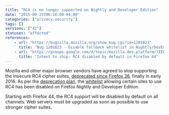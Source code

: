 ```yaml
---
title: "RC4 is no longer supported on Nightly and Developer Edition"
date: "2015-09-23T06:18:00-04:00"
categories: ["privacy-security"]
tags: []
versions: ["42"]
statuses: "affected"
references:
    - url: "https://bugzilla.mozilla.org/show_bug.cgi?id=1201023"
      title: "Bug 1201023 - Disable fallback whitelist in Nightly/DevEdition"
    - url: "https://groups.google.com/d/topic/mozilla.dev.platform/JIEFcrGhqSM/discussion"
      title: "Intent to ship: RC4 disabled by default in Firefox 44"
---
```

Mozilla and other major browser vendors have agreed to stop supporting the insecure RC4 cipher suites, [deprecated since Firefox 36](https://www.fxsitecompat.com/en-CA/docs/2014/rc4-support-has-been-deprecated/), finally in early <time datetime="2016">2016</time>. As per the [deprecation plan](https://groups.google.com/d/topic/mozilla.dev.platform/JIEFcrGhqSM/discussion), the [whitelist](https://dxr.mozilla.org/mozilla-central/source/security/manager/ssl/IntolerantFallbackList.inc) allowing certain sites to use RC4 has been disabled on Firefox Nightly and Developer Edition.

Starting with Firefox 44, the RC4 support will be disabled by default on all channels. Web servers must be upgraded as soon as possible to use stronger cipher suites.
